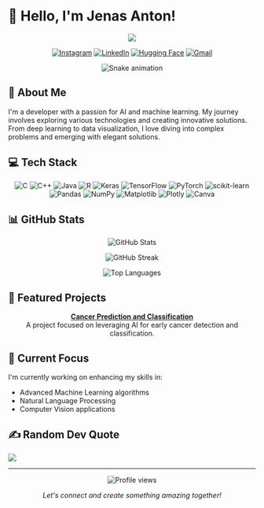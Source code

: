 # 👋 Hello, I'm Jenas Anton!

<p align="center">
  <img src="https://readme-typing-svg.herokuapp.com/?lines=Welcome+to+my+GitHub+profile!;I'm+Jenas+Anton;A+passionate+developer;Exploring+the+world+of+AI+and+ML&font=Fira%20Code&center=true&width=380&height=50&color=22c55e&size=24">
</p>

<p align="center">
  <a href="https://instagram.com/jenas.an10"><img src="https://img.shields.io/badge/Instagram-%23E4405F.svg?logo=Instagram&logoColor=white" alt="Instagram"></a>
  <a href="https://linkedin.com/in/jenas-anton"><img src="https://img.shields.io/badge/LinkedIn-%230077B5.svg?logo=linkedin&logoColor=white" alt="LinkedIn"></a>
  <a href="https://huggingface.co/Jenas-Anton"><img src="https://img.shields.io/badge/%F0%9F%A4%97%20Hugging%20Face-yellow" alt="Hugging Face"></a>
  <a href="mailto:jenasav010@gmail.com"><img src="https://img.shields.io/badge/Gmail-D14836?style=flat&logo=gmail&logoColor=white" alt="Gmail"></a>
</p>

<p align="center">
  <img src="https://raw.githubusercontent.com/Sutil/Sutil/2b2fad3bf54522bb30c8c170591fc68ff51b69e6/github-contribution-grid-snake2.svg" alt="Snake animation">
</p>

## 🚀 About Me

I'm a developer with a passion for AI and machine learning. My journey involves exploring various technologies and creating innovative solutions. From deep learning to data visualization, I love diving into complex problems and emerging with elegant solutions.

## 💻 Tech Stack

<p align="center">
  <img src="https://img.shields.io/badge/c-%2300599C.svg?style=for-the-badge&logo=c&logoColor=white" alt="C">
  <img src="https://img.shields.io/badge/c++-%2300599C.svg?style=for-the-badge&logo=c%2B%2B&logoColor=white" alt="C++">
  <img src="https://img.shields.io/badge/java-%23ED8B00.svg?style=for-the-badge&logo=openjdk&logoColor=white" alt="Java">
  <img src="https://img.shields.io/badge/r-%23276DC3.svg?style=for-the-badge&logo=r&logoColor=white" alt="R">
  <img src="https://img.shields.io/badge/Keras-%23D00000.svg?style=for-the-badge&logo=Keras&logoColor=white" alt="Keras">
  <img src="https://img.shields.io/badge/TensorFlow-%23FF6F00.svg?style=for-the-badge&logo=TensorFlow&logoColor=white" alt="TensorFlow">
  <img src="https://img.shields.io/badge/PyTorch-%23EE4C2C.svg?style=for-the-badge&logo=PyTorch&logoColor=white" alt="PyTorch">
  <img src="https://img.shields.io/badge/scikit--learn-%23F7931E.svg?style=for-the-badge&logo=scikit-learn&logoColor=white" alt="scikit-learn">
  <img src="https://img.shields.io/badge/pandas-%23150458.svg?style=for-the-badge&logo=pandas&logoColor=white" alt="Pandas">
  <img src="https://img.shields.io/badge/numpy-%23013243.svg?style=for-the-badge&logo=numpy&logoColor=white" alt="NumPy">
  <img src="https://img.shields.io/badge/Matplotlib-%23ffffff.svg?style=for-the-badge&logo=Matplotlib&logoColor=black" alt="Matplotlib">
  <img src="https://img.shields.io/badge/Plotly-%233F4F75.svg?style=for-the-badge&logo=plotly&logoColor=white" alt="Plotly">
  <img src="https://img.shields.io/badge/Canva-%2300C4CC.svg?style=for-the-badge&logo=Canva&logoColor=white" alt="Canva">
</p>

## 📊 GitHub Stats

<p align="center">
  <img src="https://github-readme-stats.vercel.app/api?username=Jenas-Anton&theme=radical&hide_border=false&include_all_commits=true&count_private=false" alt="GitHub Stats" />
</p>

<p align="center">
  <img src="https://github-readme-streak-stats.herokuapp.com/?user=Jenas-Anton&theme=radical&hide_border=false" alt="GitHub Streak" />
</p>

<p align="center">
  <img src="https://github-readme-stats.vercel.app/api/top-langs/?username=Jenas-Anton&theme=radical&hide_border=false&include_all_commits=true&count_private=false&layout=compact" alt="Top Languages" />
</p>

## 🌟 Featured Projects

<p align="center">
  <a href="https://github.com/Jenas-Anton/Cancer-Prediction-and-Classification">
    <strong>Cancer Prediction and Classification</strong>
  </a>
  <br>
  A project focused on leveraging AI for early cancer detection and classification.
</p>

## 🎯 Current Focus

I'm currently working on enhancing my skills in:
- Advanced Machine Learning algorithms
- Natural Language Processing
- Computer Vision applications

## ✍️ Random Dev Quote
![](https://quotes-github-readme.vercel.app/api?type=horizontal&theme=radical)

---
<p align="center">
  <img src="https://komarev.com/ghpvc/?username=Jenas-Anton&label=Profile%20views&color=0e75b6&style=flat" alt="Profile views">
</p>

<p align="center">
  <i>Let's connect and create something amazing together!</i>
</p>
